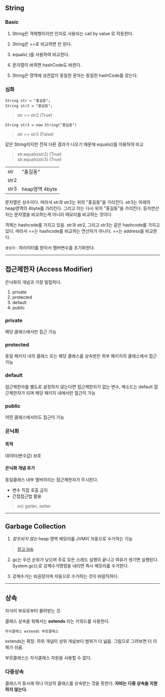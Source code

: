 ## String

### Basic
1. String은 객체형이지만 인자로 사용되는 call by value 로 작동한다.

2. String은 ==로 비교하면 안 된다.

3. equals( )를 사용하여 비교한다.

4. 문자열이 바뀌면 hashCode도 바뀐다.

5. String은 영역에 상관없이 동일한 문자는 동일한 hashCode를 갖는다.

### 심화
```
String str = "홍길동";
String str2 = "홍길동";
```
> str == str2 (True)
```
String str3 = new String("홍길동")
```
> str == str3 (False)

같은 String이지만 전혀 다른 결과가 나오기 때문에 equals()를 이용하여 비교

> str.equals(str2) (True)   
> str.equals(str3) (True)

|||
|-|-|
|str|"홍길동"
str2|
str3|heap영역 4byte

        
문자열은 상수이다. 따라서 str과 str2는 위의 "홍길동"을 가리킨다.
str3는 아래의 heap영역의 4byte를 가리킨다. 그리고 이는 다시 위의 "홍길동"을 가리킨다. 등치연산자는 문자열을 비교하는게 아니라 메모리를 비교하는 것이다.

객체는 hashcode를 가지고 있음. str과 str2, 그리고 str3는 같은 hashcode를 가지고 있다. 따라서 ==는 hashcode를 비교하는 연산자가 아니다.
==는 address를 비교한다.

```생성자``` : 파라미터를 받아서 멤버변수를 초기화한다.

----

## 접근제한자 (Access Modifier)
은닉화의 개념과 가장 밀접하다.
1. private
2. protected
3. default
4. public

### private
해당 클래스에서만 접근 가능

### protected
동일 패키지 내의 클래스 또는 해당 클래스를 상속받은 외부 패키지의 클래스에서 접근 가능

### default
접근제한자를 별도로 설정하지 않는다면 접근제한자가 없는 변수, 메소드는 default 접근제한자가 되며 해당 패키지 내에서만 접근이 가능

### public
어떤 클래스에서라도 접근이 가능 

### 은닉화

#### 목적
데이터(변수값) 보호

#### 은닉화 개념 추가
동일클래스 내부 멤버끼리는 접근제한자가 무시된다. 
- 변수 직접 호출 금지
- 간접접근법 활용
> ex) getter, setter

---
## Garbage Collection
1. *참조되지 않는*  heap 영역 메모리를 JVM이 자동으로 수거하는 기능

>[참고 link](https://gyoogle.dev/blog/computer-language/Java/Garbage%20Collection.html, "link")

2. gc는 우선 순위가 낮으며 주로 모든 스레드 실행이 끝나고 여유가 생기면 실행된다.
System.gc();로 강제수거명령을 내리면 즉시 메모리를 수거한다.

3. 강제수거는 비권장이며 자동으로 수거하는 것이 바람직하다.

---

## 상속
자식이 부모로부터 물려받는 것.

클래스 상속을 위해서는 **extends** 라는 키워드를 사용한다.
```
자식클래스 extends 부모클래스
```
extends는 확장. 하위 개념이 상위 개념보다 범위가 더 넓음. 그림으로 그려보면 더 이해가 쉬움.

부모클래스는 자식클래스 자원을 사용할 수 없다.

### 다중상속
클래스가 동시에 하나 이상의 클래스를 상속받는 것을 뜻한다. **자바는 다중 상속을 지원하지 않는다.**

